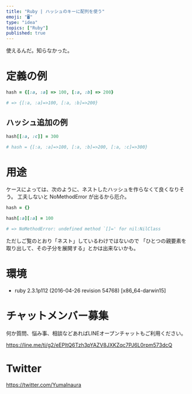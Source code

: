 ```yaml
---
title: "Ruby | ハッシュのキーに配列を使う"
emoji: "🖥"
type: "idea"
topics: ["Ruby"]
published: true
---
```


使えるんだ。知らなかった。

# 定義の例

```rb
hash = {[:a, :a] => 100, [:a, :b] => 200}

# => {[:a, :a]=>100, [:a, :b]=>200}
```

## ハッシュ追加の例

```rb
hash[[:a, :c]] = 300

# hash = {[:a, :a]=>100, [:a, :b]=>200, [:a, :c]=>300}
```

# 用途

ケースによっては、次のように、ネストしたハッシュを作らなくて良くなりそう。
工夫しないと NoMethodError が出るから厄介。

```rb
hash = {} 

hash[:a][:a] = 100

# => NoMethodError: undefined method `[]=' for nil:NilClass
```

ただしご覧のとおり「ネスト」しているわけではないので
「ひとつの親要素を取り出して、その子分を展開する」とかは出来ないかも。

# 環境

- ruby 2.3.1p112 (2016-04-26 revision 54768) [x86_64-darwin15]








<!-- Update From Qiita API -->

# チャットメンバー募集


何か質問、悩み事、相談などあればLINEオープンチャットもご利用ください。

https://line.me/ti/g2/eEPltQ6Tzh3pYAZV8JXKZqc7PJ6L0rpm573dcQ





# Twitter


https://twitter.com/YumaInaura


<!-- Update From Qiita API -->


